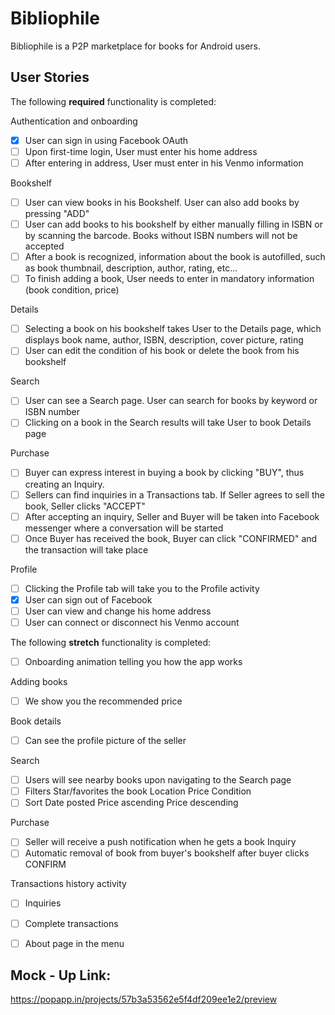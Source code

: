 # Bibliophile

Bibliophile is a P2P marketplace for books for Android users. 

## User Stories

The following **required** functionality is completed:

Authentication and onboarding
* [X]	User can sign in using Facebook OAuth
* [ ]	Upon first-time login, User must enter his home address
* [ ] After entering in address, User must enter in his Venmo information

Bookshelf
* [ ] User can view books in his Bookshelf. User can also add books by pressing "ADD"
* [ ] User can add books to his bookshelf by either manually filling in ISBN or by scanning the barcode. Books without ISBN numbers will not be accepted
* [ ] After a book is recognized, information about the book is autofilled, such as book thumbnail, description, author, rating, etc... 
* [ ] To finish adding a book, User needs to enter in mandatory information (book condition, price)

Details
* [ ] Selecting a book on his bookshelf takes User to the Details page, which displays book name, author, ISBN, description, cover picture, rating
* [ ] User can edit the condition of his book or delete the book from his bookshelf

Search
* [ ] User can see a Search page. User can search for books by keyword or ISBN number
* [ ] Clicking on a book in the Search results will take User to book Details page

Purchase
* [ ] Buyer can express interest in buying a book by clicking "BUY", thus creating an Inquiry.
* [ ] Sellers can find inquiries in a Transactions tab. If Seller agrees to sell the book, Seller clicks "ACCEPT"
* [ ] After accepting an inquiry, Seller and Buyer will be taken into Facebook messenger where a conversation will be started
* [ ] Once Buyer has received the book, Buyer can click "CONFIRMED" and the transaction will take place

Profile
* [ ] Clicking the Profile tab will take you to the Profile activity
* [X] User can sign out of Facebook
* [ ] User can view and change his home address
* [ ] User can connect or disconnect his Venmo account

The following **stretch** functionality is completed:
* [ ] Onboarding animation telling you how the app works

Adding books
* [ ] We show you the recommended price

Book details
* [ ] Can see the profile picture of the seller


Search
* [ ] Users will see nearby books upon navigating to the Search page
* [ ] Filters
			Star/favorites the book	
			Location
			Price
			Condition
* [ ] Sort
			Date posted
			Price ascending
			Price descending

Purchase
* [ ] Seller will receive a push notification when he gets a book Inquiry
* [ ] Automatic removal of book from buyer's bookshelf after buyer clicks CONFIRM

Transactions history activity
* [ ] Inquiries
* [ ] Complete transactions
	
* [ ] About page in the menu

## Mock - Up Link:
https://popapp.in/projects/57b3a53562e5f4df209ee1e2/preview
  
